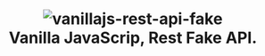 <h1 align="center">
       <img alt="vanillajs-rest-api-fake" src="https://github.com/carlosgustavo/vanillajs-rest-api-fake/blob/master/images/vanillajs-rest-api-fake.png?raw=true" />
    <br>
Vanilla JavaScrip, Rest Fake API.
</h1>
